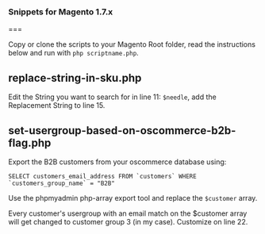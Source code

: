 ### Snippets for Magento 1.7.x
===

Copy or clone the scripts to your Magento Root folder, read the instructions below and run with `php scriptname.php`.

## replace-string-in-sku.php

Edit the String you want to search for in line 11: `$needle`, add the Replacement String to line 15.

## set-usergroup-based-on-oscommerce-b2b-flag.php

Export the B2B customers from your oscommerce database using:

    SELECT customers_email_address FROM `customers` WHERE `customers_group_name` = "B2B"

Use the phpmyadmin php-array export tool and replace the `$customer` array.

Every customer's usergroup with an email match on the $customer array will get changed to customer group 3 (in my case). Customize on line 22.